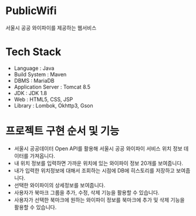 # PublicWifi
서울시 공공 와이파이를 제공하는 웹서비스
# Tech Stack
- Language : Java
- Build System : Maven
- DBMS : MariaDB
- Application Server : Tomcat 8.5
- JDK : JDK 1.8
- Web : HTML5, CSS, JSP
- Library : Lombok, Okhttp3, Gson
# 프로젝트 구현 순서 및 기능 
- 서울시 공공데이터 Open API를 활용해 서울시 공공 와이파이 서비스 위치 정보 데이터를 가져옵니다.
- 내 위치 정보를 입력하면 가까운 위치에 있는 와이파이 정보 20개를 보여줍니다.
- 내가 입력한 위치정보에 대해서 조회하는 시점에 DB에 히스토리를 저장하고 보여줍니다.
- 선택한 와이파이의 상세정보를 보여줍니다.
- 사용자가 북마크 그룹을 추가, 수정, 삭제 기능을 활용할 수 있습니다.
- 사용자가 선택한 북마크에 원하는 와이파이 정보를 북마크에 추가 및 삭제 기능을 활용할 수 있습니다.
